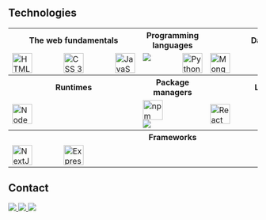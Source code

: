 ## Technologies

<table>
  <tr>
    <th>The web fundamentals</th>
    <th>Programming languages</th>
    <th>Databases</th>
  </tr>

  <tr>
    <td>
      <div style="display:flex; gap:4rem">
        <a href="https://developer.mozilla.org/en-US/docs/Web/HTML" target="_blank">
          <img width="40" alt="HTML 5" src="https://cdn.jsdelivr.net/gh/devicons/devicon/icons/html5/html5-original.svg" />
        </a>
        <a href="https://developer.mozilla.org/en-US/docs/Web/CSS" target="_blank">
          <img width="40" alt="CSS 3" src="https://cdn.jsdelivr.net/gh/devicons/devicon/icons/css3/css3-original.svg" />
        </a>
        <a href="https://developer.mozilla.org/en-US/docs/Web/JavaScript" target="_blank">
          <img width="40" alt="JavaScript" src="https://cdn.jsdelivr.net/gh/devicons/devicon/icons/javascript/javascript-original.svg" />
        </a>
      </div>
    </td>
    <td>
      <div style="display:flex; gap:4rem">
        <a href="[https://www.typescriptlang.org/](https://learn.microsoft.com/en-us/cpp/c-language/?view=msvc-170)" target="_blank">
          <img src="https://cdn.jsdelivr.net/gh/devicons/devicon@latest/icons/c/c-original.svg" />
        </a>
        <a href="https://www.python.org/" target="_blank">
          <img width="40" alt="Python" src="https://cdn.jsdelivr.net/gh/devicons/devicon/icons/python/python-original.svg" />
        </a>
      </div>
    </td>
    <td>
      <div style="display:flex; gap:4rem">
        <a href="https://www.mongodb.com/" target="_blank">
          <img width="40" alt="MongoDB" src="https://cdn.jsdelivr.net/gh/devicons/devicon/icons/mongodb/mongodb-original.svg" />
        </a>
        <a href="https://www.postgresql.org/" target="_blank">
          <img width="40" alt="PostgreSQL" src="https://cdn.jsdelivr.net/gh/devicons/devicon/icons/postgresql/postgresql-original.svg" />
        </a>
        <a href="https://www.mysql.com/" target="_blank">
          <img width="40" alt="MySQL" src="https://cdn.jsdelivr.net/gh/devicons/devicon/icons/mysql/mysql-original.svg" />
        </a>
      </div>
    </td>
  </tr>

  <tr>
    <th>Runtimes</th>
    <th>Package managers</th>
    <th>Libraries</th>
  </tr>

  <tr>
    <td>
      <div style="display:flex; gap:4rem">
        <img width="40" alt="NodeJS" src="https://cdn.jsdelivr.net/gh/devicons/devicon/icons/nodejs/nodejs-original.svg" />
      </div>
    </td>
    <td>
      <div style="display:flex; gap:4rem">
        <img width="40" alt="npm" src="https://cdn.jsdelivr.net/gh/devicons/devicon/icons/npm/npm-original-wordmark.svg" />
      </div>
      <div style="display:flex; gap:4rem">
        <img src="https://cdn.jsdelivr.net/gh/devicons/devicon@latest/icons/pypi/pypi-original.svg" />
      </div>
    </td>
    <td>
      <div style="display:flex; gap:4rem">
        <img width="40" alt="React" src="https://cdn.jsdelivr.net/gh/devicons/devicon/icons/react/react-original.svg" />
      </div>
    </td>
  </tr>

  <tr>
    <th colspan="3">Frameworks</th>
  </tr>

  <tr>
    <td colspan="3">
      <div style="display:flex; gap:4rem">
        <img width="40" color="white" alt="NextJS" src="https://cdn.jsdelivr.net/gh/devicons/devicon/icons/nextjs/nextjs-original.svg" />
        <img width="40" alt="ExpressJS" src="https://cdn.jsdelivr.net/gh/devicons/devicon/icons/express/express-original.svg" />
      </div>
    </td>
  </tr>
</table>

## Contact

<div>
  <a href="https://linkedin.com/in/marcusvbbarbosa/" target="_blank">
    <img src="https://img.shields.io/badge/LinkedIn-0077B5?style=for-the-badge&logo=linkedin&logoColor=white">
  </a>
  <a href="https://www.instagram.com/vinicius.bispoo/" target="_blank">
    <img src="https://img.shields.io/badge/Instagram-E4405F?style=for-the-badge&logo=instagram&logoColor=white">
  </a>
  <a href="mailto:marcus.bispo20@gmail.com" target="_blank">
    <img src="https://img.shields.io/badge/Gmail-D14836?style=for-the-badge&logo=gmail&logoColor=white">
  </a>
</div>
